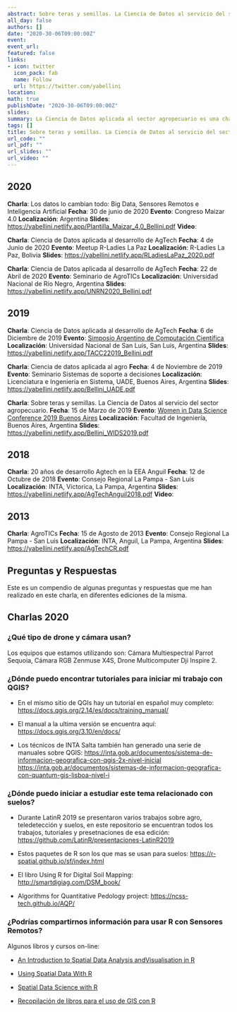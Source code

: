 ```yaml
---
abstract: Sobre teras y semillas. La Ciencia de Datos al servicio del sector agropecuario es una charla que he dado en diversos ámbitos y con diferente nivel de detalle pero que tiene como objetivo introducir conceptos relacionados con la ciencia de datos y compartir con los asistentes como se aplican en el desarrollo de soluciones para el sector agropecuario dando ejemplos concretos de productos y soluciones digitales realizados con mi equipo en la Estación Experimental Agropecuaria Anguil. Doy detalles sobre los objetivos de cada trabajo, las heramientas que usamos, las profesiones e instituciones que formaron los equipos de trabajo y los resultados obtenidos. 
all_day: false
authors: []
date: "2020-30-06T09:00:00Z"
event:  
event_url: 
featured: false
links:
- icon: twitter
  icon_pack: fab
  name: Follow
  url: https://twitter.com/yabellini 
location: 
math: true
publishDate: "2020-30-06T09:00:00Z"
slides: 
summary: La Ciencia de Datos aplicada al sector agropecuario es una charla que he dado en diversos ámbitos y con diferente nivel de detalle pero que tiene como objetivo introducir conceptos relacionados con la ciencia de datos y compartir con los asistentes como se aplican en el desarrollo de soluciones para el sector agropecuario dando ejemplos concretos de productos y soluciones digitales realizados con mi equipo en la Estación Experimental Agropecuaria Anguil. Doy detalles sobre los objetivos de cada trabajo, las heramientas que usamos, las profesiones e instituciones que formaron los equipos de trabajo y los resultados obtenidos. 
tags: []
title: Sobre teras y semillas. La Ciencia de Datos al servicio del sector agropecuario
url_code: ""
url_pdf: ""
url_slides: ""
url_video: ""
---
```


## 2020

**Charla**: Los datos lo cambian todo: Big Data, Sensores Remotos e Inteligencia Artificial
**Fecha**: 30 de junio de 2020
**Evento**: Congreso Maizar 4.0
**Localización**: Argentina
**Slides**: https://yabellini.netlify.app/Plantilla_Maizar_4.0_Bellini.pdf
**Video**:

**Charla**: Ciencia de Datos aplicada al desarrollo de AgTech
**Fecha**: 4 de Junio de 2020
**Evento**: Meetup R-Ladies La Paz
**Localización**: R-Ladies La Paz, Bolivia
**Slides**: https://yabellini.netlify.app/RLadiesLaPaz_2020.pdf

**Charla**: Ciencia de Datos aplicada al desarrollo de AgTech
**Fecha**: 22 de Abril de 2020
**Evento**: Seminario de AgroTICs
**Localización**: Universidad Nacional de Río Negro, Argentina
**Slides**: https://yabellini.netlify.app/UNRN2020_Bellini.pdf


## 2019

**Charla**: Ciencia de Datos aplicada al desarrollo de AgTech
**Fecha**: 6 de Diciembre de 2019
**Evento**: [Simposio Argentino de Computación Científica](https://tallerargentinocc.github.io/)
**Localización**: Universidad Nacional de San Luis, San Luis, Argentina
**Slides**: https://yabellini.netlify.app/TACC22019_Bellini.pdf

**Charla**: Ciencia de datos aplicada al agro
**Fecha**: 4 de Noviembre de 2019
**Evento**: Seminario Sistemas de soporte a decisiones
**Localización**: Licenciatura e Ingeniería en Sistema, UADE, Buenos Aires, Argentina
**Slides**: https://yabellini.netlify.app/Bellini_UADE.pdf


**Charla**: Sobre teras y semillas. La Ciencia de Datos al servicio del sector agropecuario.
**Fecha**: 15 de Marzo de 2019
**Evento**: [Women in Data Science Conference 2019 Buenos Aires](http://wids.fi.uba.ar/)
**Localización**: Facultad de Ingeniería, Buenos Aires, Argentina
**Slides**: https://yabellini.netlify.app/Bellini_WIDS2019.pdf


## 2018

**Charla**: 20 años de desarrollo Agtech en la EEA Anguil
**Fecha**: 12 de Octubre de 2018
**Evento**: Consejo Regional La Pampa - San Luis
**Localización**: INTA, Victorica, La Pampa, Argentina
**Slides**: https://yabellini.netlify.app/AgTechAnguil2018.pdf
**Video**:

## 2013

**Charla**: AgroTICs
**Fecha**: 15 de Agosto de 2013
**Evento**: Consejo Regional La Pampa - San Luis
**Localización**: INTA, Anguil, La Pampa, Argentina
**Slides**: https://yabellini.netlify.app/AgTechCR.pdf

## Preguntas y Respuestas

Este es un compendio de algunas preguntas y respuestas que me han realizado en este charla, en diferentes ediciones de la misma.


## Charlas 2020

### ¿Qué tipo de drone y cámara usan?

Los equipos que estamos utilizando son: Cámara Multiespectral Parrot Sequoia, Cámara RGB Zenmuse X4S, Drone Multicomputer Dji Inspire 2.

### ¿Dónde puedo encontrar tutoriales para iniciar mi trabajo con QGIS?

* En el mismo sitio de QGIs hay un tutorial en español muy completo: https://docs.qgis.org/2.14/es/docs/training_manual/

* El manual a la ultima versión se encuentra aquí: https://docs.qgis.org/3.10/en/docs/

* Los técnicos de INTA Salta también han generado una serie de manuales sobre QGIS: https://inta.gob.ar/documentos/sistema-de-informacion-geografica-con-qgis-2x-nivel-inicial 
https://inta.gob.ar/documentos/sistemas-de-informacion-geografica-con-quantum-gis-lisboa-nivel-i

### ¿Dónde puedo iniciar a estudiar este tema relacionado con suelos?

* Durante LatinR 2019 se presentaron varios trabajos sobre agro, teledetección y suelos, en este repositorio se encuentran todos los trabajos, tutoriales y presetnaciones de esa edición:  https://github.com/LatinR/presentaciones-LatinR2019

* Estos paquetes de R son los que mas se usan para suelos: https://r-spatial.github.io/sf/index.html

* El libro Using R for Digital Soil Mapping: http://smartdigiag.com/DSM_book/

* Algorithms for Quantitative Pedology project: https://ncss-tech.github.io/AQP/

### ¿Podrías compartirnos información para usar R con Sensores Remotos?

Algunos libros y cursos on-line:

* [An Introduction to Spatial Data Analysis andVisualisation in R](https://www.spatialanalysisonline.com/An%20Introduction%20to%20Spatial%20Data%20Analysis%20in%20R.pdf)

* [Using Spatial Data With R](https://cengel.github.io/R-spatial/)

* [Spatial Data Science with R](https://rspatial.org/)

* [Recopilación de libros para el uso de GIS con R](http://www.geomapik.com/spatial-data-science/libros-gratis-r-para-gis-data-science/amp/)

